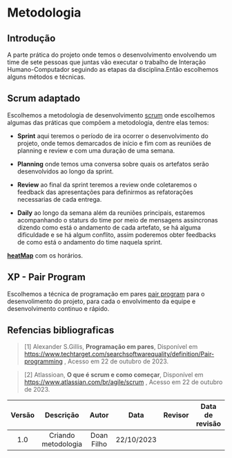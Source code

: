 # **Metodologia**

## **Introdução**
A parte prática do projeto onde temos o desenvolvimento envolvendo um time de sete pessoas que juntas vão executar o trabalho de Interação Humano-Computador seguindo as etapas da disciplina.Então escolhemos alguns métodos e técnicas. 

## **Scrum adaptado**
Escolhemos a metodologia de desenvolvimento [scrum](https://www.atlassian.com/br/agile/scrum) onde escolhemos algumas das práticas que compõem a metodologia, dentre elas temos:

- **Sprint** aqui teremos o período de ira ocorrer o desenvolvimento do projeto, onde temos demarcados de início e fim com as reuniões de planning e review e com uma duração de uma semana.

- **Planning** onde temos uma conversa sobre quais os artefatos serão desenvolvidos ao longo da sprint.

- **Review** ao final da sprint teremos a review onde coletaremos o feedback das apresentações para definirmos as refatorações necessarias de cada entrega. 

- **Daily** ao longo da semana além da reuniões principais, estaremos acompanhando o staturs do time por meio de mensagens assincronas dizendo como está o andamento de cada artefato, se há alguma dificuldade e se há algum conflito, assim poderemos obter feedbacks de como está o andamento do time naquela sprint. 

[**heatMap**](http://127.0.0.1:8000/Planejamento/02-heatMap/) com os horários. 

## **XP - Pair Program**
Escolhemos a técnica de programação em pares [pair program](https://www.techtarget.com/searchsoftwarequality/definition/Pair-programming) para o desenvolimento do projeto, para cada o envolvimento da equipe e desenvolvimento continuo e rápido. 


## **Refencias bibliograficas**

>[1] Alexander S.Gillis, **Programação em pares**, Disponível em <https://www.techtarget.com/searchsoftwarequality/definition/Pair-programming> , Acesso em 22 de outubro de 2023. 

>[2] Atlassioan, **O que é scrum e como começar**, Disponível em <https://www.atlassian.com/br/agile/scrum> , Acesso em 22 de outubro de 2023. 


| Versão |          Descrição              |     Autor      |      Data      |   Revisor     |    Data de revisão    |  
|:------:|:-------------------------------:|:--------------:|:--------------:|:-------------:|:---------------------:|
| 1.0    | Criando metodologia | Doan Filho | 22/10/2023 |  |  |